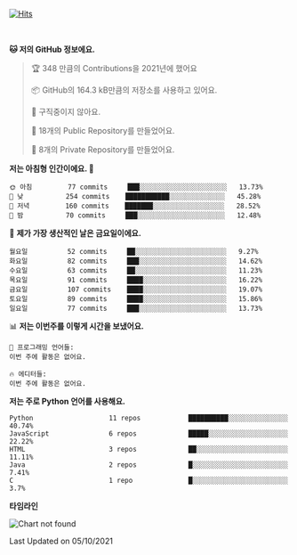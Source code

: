 [![Hits](https://hits.seeyoufarm.com/api/count/incr/badge.svg?url=https%3A%2F%2Fgithub.com%2FSoohan-Park&count_bg=%23000000&title_bg=%23828282&icon=gradle.svg&icon_color=%23FFFFFF&title=Visited&edge_flat=false)](https://hits.seeyoufarm.com)  

<br/>

<!--START_SECTION:waka-->
**🐱 저의 GitHub 정보에요.** 

> 🏆 348 만큼의 Contributions을 2021년에 했어요
 > 
> 📦 GitHub의 164.3 kB만큼의 저장소를 사용하고 있어요. 
 > 
> 🚫 구직중이지 않아요.
 > 
> 📜 18개의 Public Repository를 만들었어요. 
 > 
> 🔑 8개의 Private Repository를 만들었어요.  
 > 
**저는 아침형 인간이에요. 🐤** 

```text
🌞 아침         77 commits     ███░░░░░░░░░░░░░░░░░░░░░░   13.73% 
🌆 낮　         254 commits    ███████████░░░░░░░░░░░░░░   45.28% 
🌃 저녁         160 commits    ███████░░░░░░░░░░░░░░░░░░   28.52% 
🌙 밤　         70 commits     ███░░░░░░░░░░░░░░░░░░░░░░   12.48%

```
📅 **제가 가장 생산적인 날은 금요일이에요.** 

```text
월요일          52 commits     ██░░░░░░░░░░░░░░░░░░░░░░░   9.27% 
화요일          82 commits     ███░░░░░░░░░░░░░░░░░░░░░░   14.62% 
수요일          63 commits     ██░░░░░░░░░░░░░░░░░░░░░░░   11.23% 
목요일          91 commits     ████░░░░░░░░░░░░░░░░░░░░░   16.22% 
금요일          107 commits    ████░░░░░░░░░░░░░░░░░░░░░   19.07% 
토요일          89 commits     ████░░░░░░░░░░░░░░░░░░░░░   15.86% 
일요일          77 commits     ███░░░░░░░░░░░░░░░░░░░░░░   13.73%

```


📊 **저는 이번주를 이렇게 시간을 보냈어요.** 

```text
💬 프로그래밍 언어들: 
이번 주에 활동은 없어요.

🔥 에디터들: 
이번 주에 활동은 없어요.

```

**저는 주로 Python 언어를 사용해요.** 

```text
Python                   11 repos            ██████████░░░░░░░░░░░░░░░   40.74% 
JavaScript               6 repos             █████░░░░░░░░░░░░░░░░░░░░   22.22% 
HTML                     3 repos             ██░░░░░░░░░░░░░░░░░░░░░░░   11.11% 
Java                     2 repos             █░░░░░░░░░░░░░░░░░░░░░░░░   7.41% 
C                        1 repo              █░░░░░░░░░░░░░░░░░░░░░░░░   3.7%

```


**타임라인**

![Chart not found](https://raw.githubusercontent.com/Soohan-Park/Soohan-Park/master/charts/bar_graph.png) 


 Last Updated on 05/10/2021
<!--END_SECTION:waka-->
